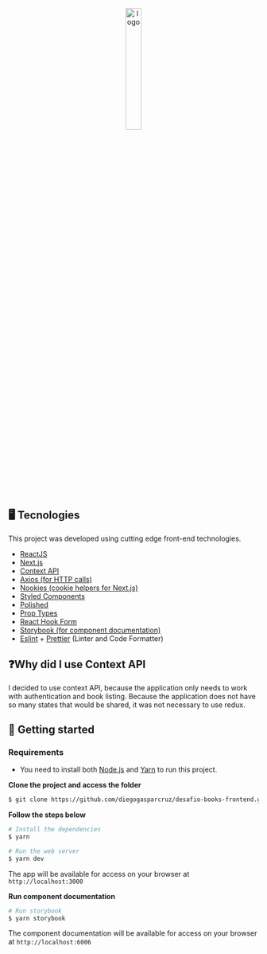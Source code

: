 <div align="center">
  <img alt="logo" src=".github/preview/logo.svg" width="25%"/>
</div>

## 🖥 Tecnologies

This project was developed using cutting edge front-end technologies.

- [ReactJS](https://reactjs.org/)
- [Next.js](https://nextjs.org/)
- [Context API](https://reactjs.org/docs/context.html)
- [Axios (for HTTP calls)](https://github.com/axios/axios)
- [Nookies (cookie helpers for Next.js)](https://github.com/maticzav/nookies)
- [Styled Components](https://styled-components.com/)
- [Polished](https://polished.js.org/docs/)
- [Prop Types](https://www.npmjs.com/package/prop-types)
- [React Hook Form](https://react-hook-form.com/)
- [Storybook (for component documentation)](https://storybook.js.org/)
- [Eslint](https://eslint.org/) + [Prettier](https://prettier.io/) (Linter and Code Formatter)

## ❓Why did I use Context API

I decided to use context API, because the application only needs to work with authentication and book listing. Because the application does not have so many states that would be shared, it was not necessary to use redux.

## 🚀 Getting started

### Requirements

- You need to install both [Node.js](https://nodejs.org/en/download/) and [Yarn](https://yarnpkg.com/) to run this project.

**Clone the project and access the folder**

```bash
$ git clone https://github.com/diegogasparcruz/desafio-books-frontend.git && cd desafio-books-frontend
```

**Follow the steps below**

```bash
# Install the dependencies
$ yarn

# Run the web server
$ yarn dev
```

The app will be available for access on your browser at `http://localhost:3000`

**Run component documentation**

```bash
# Run storybook
$ yarn storybook
```

The component documentation will be available for access on your browser at `http://localhost:6006`
